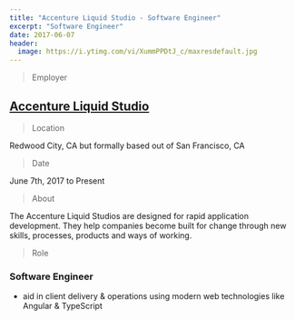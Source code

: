 ```yaml
---
title: "Accenture Liquid Studio - Software Engineer"
excerpt: "Software Engineer"
date: 2017-06-07
header:
  image: https://i.ytimg.com/vi/XummPPDtJ_c/maxresdefault.jpg
---
```


> Employer

## <a title="Accenture Liquid Studio" href="https://accenture.com/us-en/capability-rapid-application-development-studio" target="_blank" rel="noopener">Accenture Liquid Studio</a>

> Location

Redwood City, CA but formally based out of San Francisco, CA

> Date

June 7th, 2017 to Present

> About

The Accenture Liquid Studios are designed for rapid application development. They help companies become built for change through new skills, processes, products and ways of working.

> Role

### Software Engineer

- aid in client delivery & operations using modern web technologies like Angular & TypeScript